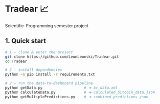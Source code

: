 # Tradear 📈
Scientific-Programming semester project  

## 1. Quick start

```bash
# 1 – clone & enter the project
git clone https://github.com/LeonLeonski/Tradear.git
cd Tradear

# 2 - install dependencies
python -m pip install -r requirements.txt

# 2 – run the data-to-dashboard pipeline
python getData.py                   # ➜ bc_data.xml
python calculateData.py             # ➜ calculated_bitcoin_data.json
python getMultiplePredictions.py    # ➜ combined_predictions.json

```